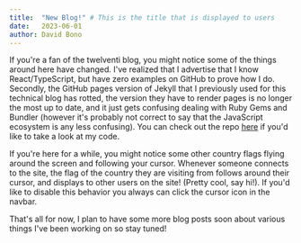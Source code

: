 ```yaml
---
title:  "New Blog!" # This is the title that is displayed to users
date:   2023-06-01
author: David Bono
---
```


If you're a fan of the twelventi blog, you might notice some of the things around here have changed. I've realized that I advertise that I know React/TypeScript, but have zero examples on GitHub to prove how I do. Secondly, the GitHub pages version of Jekyll that I previously used for this technical blog has rotted, the version they have to render pages is no longer the most up to date, and it just gets confusing dealing with Ruby Gems and Bundler (however it's probably not correct to say that the JavaScript ecosystem is any less confusing). You can check out the repo [here](https://github.com/twelventi/twelventi-dot-com) if you'd like to take a look at my code.


If you're here for a while, you might notice some other country flags flying around the screen and following your cursor. Whenever someone connects to the site, the flag of the country they are visiting from follows around their cursor, and displays to other users on the site! (Pretty cool, say hi!). If you'd like to disable this behavior you always can click the cursor icon in the navbar.

That's all for now, I plan to have some more blog posts soon about various things I've been working on so stay tuned!
